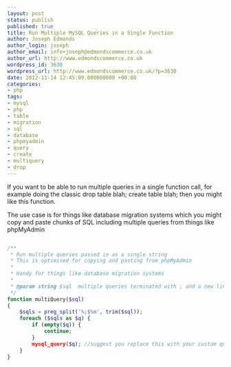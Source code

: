 ```yaml
---
layout: post
status: publish
published: true
title: Run Multiple MySQL Queries in a Single Function
author: Joseph Edmonds
author_login: joseph
author_email: info+joseph@edmondscommerce.co.uk
author_url: http://www.edmondscommerce.co.uk
wordpress_id: 3630
wordpress_url: http://www.edmondscommerce.co.uk/?p=3630
date: 2012-11-14 12:45:09.000000000 +00:00
categories:
- php
tags:
- mysql
- php
- table
- migration
- sql
- database
- phpmyadmin
- query
- create
- multiquery
- drop
---
```

If you want to be able to run multiple queries in a single function call, for example doing the classic drop table blah; create table blah; then you might like this function.

The use case is for things like database migration systems which you might copy and paste chunks of SQL including multiple queries from things like phpMyAdmin

```php

/**
 * Run multiple queries passed in as a single string
 * This is optimised for copying and pasting from phpMyAdmin
 * 
 * Handy for things like database migration systems
 * 
 * @param string $sql  multiple queries terminated with ; and a new line
 */
function multiQuery($sql)
{
    $sqls = preg_split('%;$%m', trim($sql));
    foreach ($sqls as $q) {
        if (empty($q)) {
            continue;
        }
        mysql_query($q); //suggest you replace this with your custom query function or if not throw in some extra error checking at least
    }
}

```
